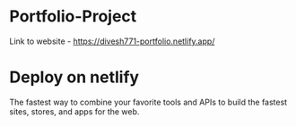 # Portfolio-Project

Link to website - https://divesh771-portfolio.netlify.app/

# Deploy on netlify

The fastest way to combine your favorite tools and APIs to build the fastest sites, stores, and apps for the web.
